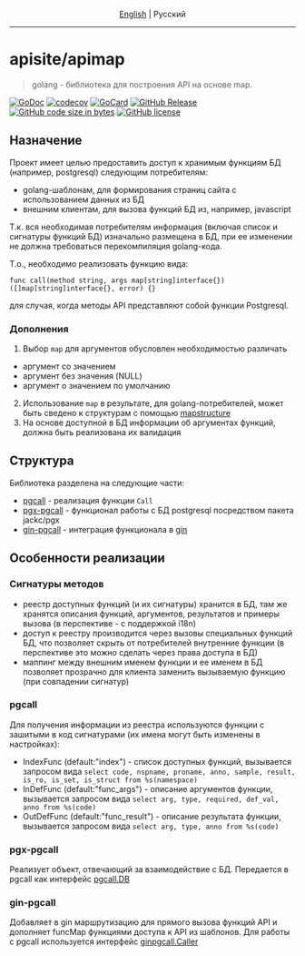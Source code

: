 <p align="center">
  <a href="README.md">English</a> |
  <span>Pусский</span>
</p>

---

# apisite/apimap
> golang - библиотека для построения API на основе map.

[![GoDoc][gd1]][gd2]
 [![codecov][cc1]][cc2]
 [![GoCard][gc1]][gc2]
 [![GitHub Release][gr1]][gr2]
 [![GitHub code size in bytes][sz]]()
 [![GitHub license][gl1]][gl2]

[cc1]: https://codecov.io/gh/apisite/pgcall/branch/master/graph/badge.svg
[cc2]: https://codecov.io/gh/apisite/pgcall
[gd1]: https://godoc.org/github.com/apisite/pgcall?status.svg
[gd2]: https://godoc.org/github.com/apisite/pgcall
[gc1]: https://goreportcard.com/badge/github.com/apisite/tpl2x
[gc2]: https://goreportcard.com/report/github.com/apisite/pgcall
[gr1]: https://img.shields.io/github/release-pre/apisite/pgcall.svg
[gr2]: https://github.com/apisite/pgcall/releases
[sz]: https://img.shields.io/github/languages/code-size/apisite/pgcall.svg
[gl1]: https://img.shields.io/github/license/apisite/pgcall.svg
[gl2]: LICENSE

## Назначение

Проект имеет целью предоставить доступ к хранимым функциям БД (например, postgresql) следующим потребителям:
* golang-шаблонам, для формирования страниц сайта с использованием данных из БД
* внешним клиентам, для вызова функций БД из, например, javascript

Т.к. вся необходимая потребителям информация (включая список и сигнатуры функций БД) изначально размещена в БД, при ее изменении не должна требоваться перекомпиляция golang-кода.

Т.о., необходимо реализовать функцию вида:
```
func call(method string, args map[string]interface{}) ([]map[string]interface{}, error) {}
```
для случая, когда методы API представляют собой функции Postgresql.

### Дополнения

1. Выбор `map` для аргументов обусловлен необходимостью различать
  * аргумент со значением
  * аргумент без значения (NULL)
  * аргумент о значением по умолчанию
2. Использование `map` в результате, для golang-потребителей, может быть сведено к структурам с помощью [mapstructure](https://github.com/mitchellh/mapstructure)
3. На основе доступной в БД информации об аргументах функций, должна быть реализована их валидация

## Структура

Библиотека разделена на следующие части:

* [pgcall]() - реализация функции `Call`
* [pgx-pgcall]() - функционал работы с БД postgresql посредством пакета jackc/pgx
* [gin-pgcall]() - интеграция функционала в [gin](https://github.com/gin-gonic/gin)

## Особенности реализации

### Сигнатуры методов

* реестр доступных функций (и их сигнатуры) хранится в БД, там же хранятся описания функций, аргументов, результатов и примеры вызова (в перспективе - с поддержкой i18n)
* доступ к реестру производится через вызовы специальных функций БД, что позволяет скрыть от потребителей внутренние функции (в перспективе это можно сделать через права доступа в БД)
* маппинг между внешним именем функции и ее именем в БД позволяет прозрачно для клиента заменить вызываемую функцию (при совпадении сигнатур)

### pgcall

Для получения информации из реестра используются функции с зашитыми в код сигнатурами (их имена могут быть изменены в настройках):

* IndexFunc (default:"index") - список доступных функций, вызывается запросом вида `select code, nspname, proname, anno, sample, result, is_ro, is_set, is_struct from %s(namespace)`
* InDefFunc (default:"func_args") - описание аргументов функции, вызывается запросом вида `select arg, type, required, def_val, anno from %s(code)`
* OutDefFunc (default:"func_result") - описание результата функции, вызывается запросом вида `select arg, type, anno from %s(code)`

### pgx-pgcall

Реализует объект, отвечающий за взаимодействие с БД. Передается в pgcall как интерфейс [pgcall.DB](https://godoc.org/github.com/apisite/pgcall#DB)

### gin-pgcall

Добавляет в gin маршрутизацию для прямого вызова функций API и дополняет funcMap функциями доступа к API из шаблонов.
Для работы с pgcall используется интерфейс [ginpgcall.Caller](https://godoc.org/github.com/apisite/pgcall/gin-pgcall#Caller)
